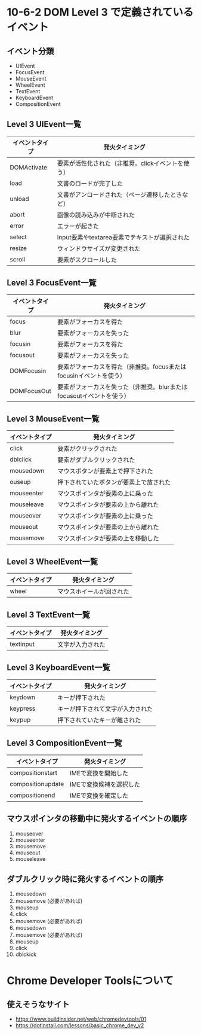 # 10-6-2 DOM Level 3 で定義されているイベント

## イベント分類
- UIEvent
- FocusEvent
- MouseEvent
- WheelEvent
- TextEvent
- KeyboardEvent
- CompositionEvent

## Level 3 UIEvent一覧
| イベントタイプ | 発火タイミング                                    |
|----------------|---------------------------------------------------|
| DOMActivate    | 要素が活性化された（非推奨。clickイベントを使う） |
| load           | 文書のロードが完了した                            |
| unload         | 文書がアンロードされた（ページ遷移したときなど）  |
| abort          | 画像の読み込みが中断された                        |
| error          | エラーが起きた                                    |
| select         | input要素やtextarea要素でテキストが選択された     |
| resize         | ウィンドウサイズが変更された                      |
| scroll         | 要素がスクロールした                              |

## Level 3 FocusEvent一覧
| イベントタイプ    | 発火タイミング                                                       |
|-------------------|----------------------------------------------------------------------|
| focus             | 要素がフォーカスを得た                                               |
| blur              | 要素がフォーカスを失った                                             |
| focusin           | 要素がフォーカスを得た                                               |
| focusout          | 要素がフォーカスを失った                                             |
| DOMFocusin        | 要素がフォーカスを得た（非推奨。focusまたはfocusinイベントを使う）   |
| DOMFocusOut       | 要素がフォーカスを失った（非推奨。blurまたはfocusoutイベントを使う） |

## Level 3 MouseEvent一覧
| イベントタイプ    | 発火タイミング                                                       |
|-------------------|----------------------------------------------------------------------|
| click             | 要素がクリックされた                                                 |
| dblclick          | 要素がダブルクリックされた                                           |
| mousedown         | マウスボタンが要素上で押下された                                     |
| ouseup            | 押下されていたボタンが要素上で放された                               |
| mouseenter        | マウスポインタが要素の上に乗った                                     |
| mouseleave        | マウスポインタが要素の上から離れた                                   |
| mouseover         | マウスポインタが要素の上に乗った                                     |
| mouseout          | マウスポインタが要素の上から離れた                                   |
| mousemove         | マウスポインタが要素の上を移動した                                   |

## Level 3 WheelEvent一覧
| イベントタイプ    | 発火タイミング                                                       |
|-------------------|----------------------------------------------------------------------|
| wheel             | マウスホイールが回された                                             |

## Level 3 TextEvent一覧
| イベントタイプ    | 発火タイミング                                                       |
|-------------------|----------------------------------------------------------------------|
| textinput         | 文字が入力された                                                     |

## Level 3 KeyboardEvent一覧
| イベントタイプ    | 発火タイミング                                                       |
|-------------------|----------------------------------------------------------------------|
| keydown           | キーが押下された                                                     |
| keypress          | キーが押下されて文字が入力された                                     |
| keypup            | 押下されていたキーが離された                                         |

## Level 3 CompositionEvent一覧
| イベントタイプ    | 発火タイミング                                                       |
|-------------------|----------------------------------------------------------------------|
| compositionstart  | IMEで変換を開始した                                                  |
| compositionupdate | IMEで変換候補を選択した                                              |
| compositionend    | IMEで変換を確定した                                                  |

## マウスポインタの移動中に発火するイベントの順序
1. mouseover
2. mouseenter
3. mousemove
4. mouseout
5. mouseleave

## ダブルクリック時に発火するイベントの順序
1. mousedown
2. mousemove (必要があれば)
3. mouseup
4. click
5. mousemove (必要があれば)
6. mousedown
7. mousemove (必要があれば)
8. mouseup
9. click
10. dblckick

# Chrome Developer Toolsについて
## 使えそうなサイト
- https://www.buildinsider.net/web/chromedevtools/01
- https://dotinstall.com/lessons/basic_chrome_dev_v2

